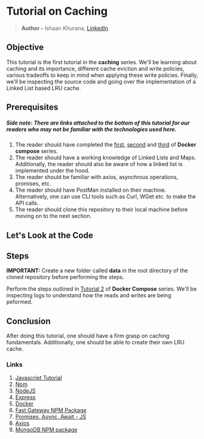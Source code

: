 # Tutorial on Caching
> **Author -** Ishaan Khurana, [LinkedIn](https://www.linkedin.com/in/ishaan-khurana-46968679/)

## Objective
This tutorial is the first tutorial in the **caching** series. We'll be learning about caching and its importance, different cache eviction and write policies, various tradeoffs to keep in mind when applying these write policies. Finally, we'll be inspecting the source code and going over the implementation of a Linked List based LRU cache.

## Prerequisites
##### Side note: There are links attached to the bottom of this tutorial for our readers who may not be familiar with the technologies used here.
1. The reader should have completed the [first](https://github.com/scalable-web-systems/docker-compose-node), [second](https://github.com/scalable-web-systems/docker-compose-gateway) and [third](https://github.com/scalable-web-systems/docker-compose-mongo) of **Docker compose** series. 
2. The reader should have a working knowledge of Linked Lists and Maps. Additionally, the reader should also be aware of how a linked list is implemented under the hood.
3. The reader should be familiar with axios, asynchrous operations, promises, etc.
4. The reader should have PostMan installed on their machine. Alternatively, one can use CLI tools such as Curl, WGet etc. to make the API calls.
5. The reader should clone this repository to their local machine before moving on to the next section.

## Let's Look at the Code



## Steps

**IMPORTANT:** Create a new folder called **data** in the root directory of the cloned repository before performing the steps.

Perform the steps outlined in [Tutorial 2](https://github.com/scalable-web-systems/docker-compose-gateway) of **Docker Compose** series. We'll be inspecting logs to understand how the reads and writes are being peformed. 

## Conclusion
After doing this tutorial, one should have a firm grasp on caching fundamentals. Additionally, one should be able to create their own LRU cache.

### Links
1. [Javascript Tutorial](https://www.w3schools.com/js/)
2. [Npm](https://www.npmjs.com/)
3. [NodeJS](https://nodejs.org/en/docs/)
4. [Express](https://expressjs.com/en/starter/hello-world.html)
5. [Docker](https://docs.docker.com/get-started/)
6. [Fast Gateway NPM Package](https://www.npmjs.com/package/fast-gateway)
7. [Promises, Async, Await - JS](https://javascript.info/async)
8. [Axios](https://github.com/axios/axios)
9. [MongoDB NPM package](https://www.npmjs.com/package/mongodb)


